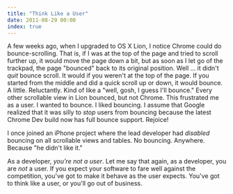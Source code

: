 ```yaml
---
title: "Think Like a User"
date: 2011-08-29 00:00
index: true
---
```


A few weeks ago, when I upgraded to OS X Lion, I notice Chrome could do bounce-scrolling. That is, if I was at the top of the page and tried to scroll further up, it would move the page down a bit, but as soon as I let go of the trackpad, the page "bounced" back to its original position. Well ... it didn't _quit_ bounce scroll. It would if you weren't at the top of the page. If you started from the middle and did a quick scroll up or down, it would bounce. A little. Reluctantly. Kind of like a "well, gosh, I guess I'll bounce." Every other scrollable view in Lion bounced, but not Chrome. This frustrated me as a user. I wanted to bounce. I liked bouncing. I assume that Google realized that it was silly to _stop_ users from bouncing because the latest Chrome Dev build now has full bounce support. Rejoice!

I once joined an iPhone project where the lead developer had _disabled_ bouncing on all scrollable views and tables. No bouncing. Anywhere. Because "he didn't like it."

As a developer, _you're not a user_. Let me say that again, as a developer, you are _not_ a user. If you expect your software to fare well against the competition, you've got to make it behave as the user expects. You've got to think like a user, or you'll go out of business.

<!-- more -->
